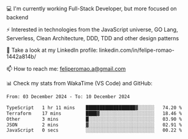 💻 I'm currently working Full-Stack Developer, but more focused on backend

⚡ Interested in technologies from the JavaScript universe, GO Lang, Serverless, Clean Architecture, DDD, TDD and other design patterns

👥 Take a look at my LinkedIn profile: linkedin.com/in/felipe-romao-1442a814b/

📫 How to reach me: feliperomao.a@gmail.com

📊 Check my stats from WakaTime (VS Code) and GitHub:

<!--START_SECTION:waka-->

```txt
From: 03 December 2024 - To: 10 December 2024

TypeScript   1 hr 11 mins    ██████████████████▓░░░░░░   74.20 %
Terraform    17 mins         ████▓░░░░░░░░░░░░░░░░░░░░   18.46 %
Other        3 mins          █░░░░░░░░░░░░░░░░░░░░░░░░   03.90 %
JSON         2 mins          ▓░░░░░░░░░░░░░░░░░░░░░░░░   02.91 %
JavaScript   0 secs          ░░░░░░░░░░░░░░░░░░░░░░░░░   00.22 %
```

<!--END_SECTION:waka-->
